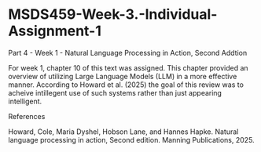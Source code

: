 # MSDS459-Week-3.-Individual-Assignment-1

Part 4 - Week 1 - Natural Language Processing in Action, Second Addtion

For week 1, chapter 10 of this text was assigned.  This chapter provided an overview of utilizing Large Language Models (LLM) in a more effective manner.  According to Howard et al. (2025) the goal of this review was to acheive intillegent use of such systems rather than just appearing intelligent.


References

Howard, Cole, Maria Dyshel, Hobson Lane, and Hannes Hapke. Natural language processing in action, Second edition. Manning Publications, 2025. 
